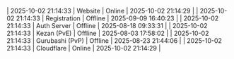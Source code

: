 | 2025-10-02 21:14:33 | Website | Online | 2025-10-02 21:14:29 |
| 2025-10-02 21:14:33 | Registration | Offline | 2025-09-09 16:40:23 |
| 2025-10-02 21:14:33 | Auth Server | Offline | 2025-08-18 09:33:31 |
| 2025-10-02 21:14:33 | Kezan (PvE) | Offline | 2025-08-03 17:58:02 |
| 2025-10-02 21:14:33 | Gurubashi (PvP) | Offline | 2025-08-23 21:44:06 |
| 2025-10-02 21:14:33 | Cloudflare | Online | 2025-10-02 21:14:29 |

